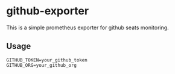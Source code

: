 # github-exporter

This is a simple prometheus exporter for github seats monitoring. 

## Usage

```Siply run the binary with the following environment variables:
GITHUB_TOKEN=your_github_token
GITHUB_ORG=your_github_org
```